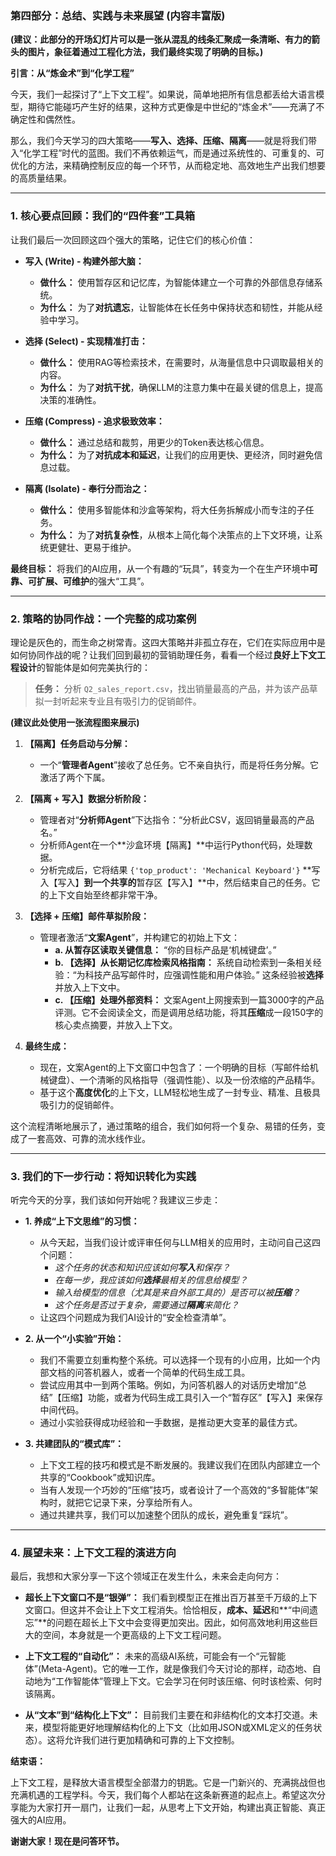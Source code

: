 ### **第四部分：总结、实践与未来展望 (内容丰富版)**

**(建议：此部分的开场幻灯片可以是一张从混乱的线条汇聚成一条清晰、有力的箭头的图片，象征着通过工程化方法，我们最终实现了明确的目标。)**

**引言：从“炼金术”到“化学工程”**

今天，我们一起探讨了“上下文工程”。如果说，简单地把所有信息都丢给大语言模型，期待它能碰巧产生好的结果，这种方式更像是中世纪的“炼金术”——充满了不确定性和偶然性。

那么，我们今天学习的四大策略——**写入、选择、压缩、隔离**——就是将我们带入“化学工程”时代的蓝图。我们不再依赖运气，而是通过系统性的、可重复的、可优化的方法，来精确控制反应的每一个环节，从而稳定地、高效地生产出我们想要的高质量结果。

---

### **1. 核心要点回顾：我们的“四件套”工具箱**

让我们最后一次回顾这四个强大的策略，记住它们的核心价值：

*   **写入 (Write) - 构建外部大脑：**
    *   **做什么：** 使用暂存区和记忆库，为智能体建立一个可靠的外部信息存储系统。
    *   **为什么：** 为了**对抗遗忘**，让智能体在长任务中保持状态和韧性，并能从经验中学习。

*   **选择 (Select) - 实现精准打击：**
    *   **做什么：** 使用RAG等检索技术，在需要时，从海量信息中只调取最相关的内容。
    *   **为什么：** 为了**对抗干扰**，确保LLM的注意力集中在最关键的信息上，提高决策的准确性。

*   **压缩 (Compress) - 追求极致效率：**
    *   **做什么：** 通过总结和裁剪，用更少的Token表达核心信息。
    *   **为什么：** 为了**对抗成本和延迟**，让我们的应用更快、更经济，同时避免信息过载。

*   **隔离 (Isolate) - 奉行分而治之：**
    *   **做什么：** 使用多智能体和沙盒等架构，将大任务拆解成小而专注的子任务。
    *   **为什么：** 为了**对抗复杂性**，从根本上简化每个决策点的上下文环境，让系统更健壮、更易于维护。

**最终目标：** 将我们的AI应用，从一个有趣的“玩具”，转变为一个在生产环境中**可靠、可扩展、可维护**的强大“工具”。

---

### **2. 策略的协同作战：一个完整的成功案例**

理论是灰色的，而生命之树常青。这四大策略并非孤立存在，它们在实际应用中是如何协同作战的呢？让我们回到最初的营销助理任务，看看一个经过**良好上下文工程设计**的智能体是如何完美执行的：

> **任务：** 分析 `Q2_sales_report.csv`，找出销量最高的产品，并为该产品草拟一封听起来专业且有吸引力的促销邮件。

**(建议此处使用一张流程图来展示)**

1.  **【隔离】任务启动与分解：**
    *   一个“**管理者Agent**”接收了总任务。它不亲自执行，而是将任务分解。它激活了两个下属。

2.  **【隔离 + 写入】数据分析阶段：**
    *   管理者对“**分析师Agent**”下达指令：“分析此CSV，返回销量最高的产品名。”
    *   分析师Agent在一个**沙盒环境【隔离】**中运行Python代码，处理数据。
    *   分析完成后，它将结果 `{'top_product': 'Mechanical Keyboard'}` **写入【写入】**到一个共享的**暂存区【写入】**中，然后结束自己的任务。它的上下文自始至终都非常干净。

3.  **【选择 + 压缩】邮件草拟阶段：**
    *   管理者激活“**文案Agent**”，并构建它的初始上下文：
        *   **a. 从暂存区读取关键信息：** “你的目标产品是‘机械键盘’。”
        *   **b. 【选择】从长期记忆库检索风格指南：** 系统自动检索到一条相关经验：“为科技产品写邮件时，应强调性能和用户体验。” 这条经验被**选择**并放入上下文中。
        *   **c. 【压缩】处理外部资料：** 文案Agent上网搜索到一篇3000字的产品评测。它不会阅读全文，而是调用总结功能，将其**压缩**成一段150字的核心卖点摘要，并放入上下文。

4.  **最终生成：**
    *   现在，文案Agent的上下文窗口中包含了：一个明确的目标（写邮件给机械键盘）、一个清晰的风格指导（强调性能）、以及一份浓缩的产品精华。
    *   基于这个**高度优化**的上下文，LLM轻松地生成了一封专业、精准、且极具吸引力的促销邮件。

这个流程清晰地展示了，通过策略的组合，我们如何将一个复杂、易错的任务，变成了一套高效、可靠的流水线作业。

---

### **3. 我们的下一步行动：将知识转化为实践**

听完今天的分享，我们该如何开始呢？我建议三步走：

*   **1. 养成“上下文思维”的习惯：**
    *   从今天起，当我们设计或评审任何与LLM相关的应用时，主动问自己这四个问题：
        *   *这个任务的状态和知识应该如何**写入**和保存？*
        *   *在每一步，我应该如何**选择**最相关的信息给模型？*
        *   *输入给模型的信息（尤其是来自外部工具的）是否可以被**压缩**？*
        *   *这个任务是否过于复杂，需要通过**隔离**来简化？*
    *   让这四个问题成为我们AI设计的“安全检查清单”。

*   **2. 从一个“小实验”开始：**
    *   我们不需要立刻重构整个系统。可以选择一个现有的小应用，比如一个内部文档的问答机器人，或者一个简单的代码生成工具。
    *   尝试应用其中一到两个策略。例如，为问答机器人的对话历史增加“总结”【压缩】功能，或者为代码生成工具引入一个“暂存区”【写入】来保存中间代码。
    *   通过小实验获得成功经验和一手数据，是推动更大变革的最佳方式。

*   **3. 共建团队的“模式库”：**
    *   上下文工程的技巧和模式是不断发展的。我建议我们在团队内部建立一个共享的“Cookbook”或知识库。
    *   当有人发现一个巧妙的“压缩”技巧，或者设计了一个高效的“多智能体”架构时，就把它记录下来，分享给所有人。
    *   通过共建共享，我们可以加速整个团队的成长，避免重复“踩坑”。

---

### **4. 展望未来：上下文工程的演进方向**

最后，我想和大家分享一下这个领域正在发生什么，未来会走向何方：

*   **超长上下文窗口不是“银弹”：** 我们看到模型正在推出百万甚至千万级的上下文窗口。但这并不会让上下文工程消失。恰恰相反，**成本、延迟**和**“中间遗忘”**的问题在超长上下文中会变得更加突出。因此，如何高效地利用这些巨大的空间，本身就是一个更高级的上下文工程问题。

*   **上下文工程的“自动化”：** 未来的高级AI系统，可能会有一个“元智能体”(Meta-Agent)。它的唯一工作，就是像我们今天讨论的那样，动态地、自动地为“工作智能体”管理上下文。它会学习在何时该压缩、何时该检索、何时该隔离。

*   **从“文本”到“结构化上下文”：** 目前我们主要在和非结构化的文本打交道。未来，模型将能更好地理解结构化的上下文（比如用JSON或XML定义的任务状态）。这将允许我们进行更加精确和可靠的上下文控制。

**结束语：**

上下文工程，是释放大语言模型全部潜力的钥匙。它是一门新兴的、充满挑战但也充满机遇的工程学科。今天，我们每个人都站在这条新赛道的起点上。希望这次分享能为大家打开一扇门，让我们一起，从思考上下文开始，构建出真正智能、真正强大的AI应用。

**谢谢大家！现在是问答环节。**